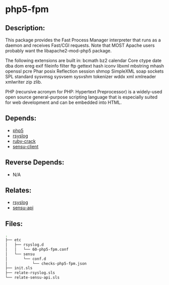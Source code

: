 # php5-fpm

## Description:

This package provides the Fast Process Manager interpreter that runs as a daemon and receives Fast/CGI requests.  Note that MOST Apache users probably want the libapache2-mod-php5 package.

The following extensions are built in: bcmath bz2 calendar Core ctype date dba dom ereg exif fileinfo filter ftp gettext hash iconv libxml mbstring mhash openssl pcre Phar posix Reflection session shmop SimpleXML soap sockets SPL standard sysvmsg sysvsem sysvshm tokenizer wddx xml xmlreader xmlwriter zip zlib.

PHP (recursive acronym for PHP: Hypertext Preprocessor) is a widely-used open source general-purpose scripting language that is especially suited for web development and can be embedded into HTML.

## Depends:

  -  [php5](/salt/php5)
  -  [rsyslog](/salt/rsyslog)
  -  [ruby-crack](/salt/ruby-crack)
  -  [sensu-client](/salt/sensu-client)

## Reverse Depends:

  -  N/A

## Relates:

  -  [rsyslog](/salt/rsyslog)
  -  [sensu-api](/salt/sensu-api)

## Files:

```bash
.
├── etc
│   ├── rsyslog.d
│   │   └── 60-php5-fpm.conf
│   └── sensu
│       └── conf.d
│           └── checks-php5-fpm.json
├── init.sls
├── relate-rsyslog.sls
└── relate-sensu-api.sls
```
